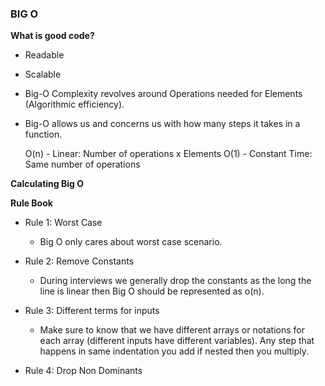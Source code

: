 ### BIG O ###

**What is good code?**

 - Readable
 - Scalable

 - Big-O Complexity revolves around Operations needed for Elements (Algorithmic efficiency).

 - Big-O allows us and concerns us with how many steps it takes in a function.

    O(n) - Linear: Number of operations x Elements
    O(1) - Constant Time: Same number of operations

**Calculating Big O**

**Rule Book**

- Rule 1: Worst Case
    - Big O only cares about worst case scenario.

- Rule 2: Remove Constants
    - During interviews we generally drop the constants as the long the line is linear then Big O should be represented as o(n).

- Rule 3: Different terms for inputs
    - Make sure to know that we have different arrays or notations for each array (different inputs have different variables).  Any step that happens in same indentation you add if nested then you multiply.

- Rule 4: Drop Non Dominants



